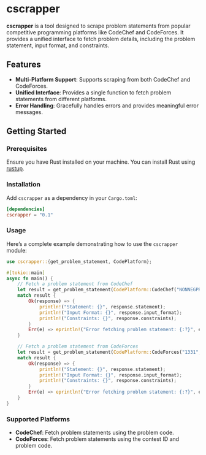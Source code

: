 # cscrapper

**cscrapper** is a tool designed to scrape problem statements from popular competitive programming platforms like CodeChef and CodeForces. It provides a unified interface to fetch problem details, including the problem statement, input format, and constraints.

## Features

- **Multi-Platform Support**: Supports scraping from both CodeChef and CodeForces.
- **Unified Interface**: Provides a single function to fetch problem statements from different platforms.
- **Error Handling**: Gracefully handles errors and provides meaningful error messages.

## Getting Started

### Prerequisites

Ensure you have Rust installed on your machine. You can install Rust using [rustup](https://rustup.rs/).

### Installation

Add `cscrapper` as a dependency in your `Cargo.toml`:

```toml
[dependencies]
cscrapper = "0.1" 
```

### Usage

Here’s a complete example demonstrating how to use the `cscrapper` module:

```rust
use cscrapper::{get_problem_statement, CodePlatform};

#[tokio::main]
async fn main() {
    // Fetch a problem statement from CodeChef
    let result = get_problem_statement(CodePlatform::CodeChef("NONNEGPROD")).await;
    match result {
        Ok(response) => {
            println!("Statement: {}", response.statement);
            println!("Input Format: {}", response.input_format);
            println!("Constraints: {}", response.constraints);
        }
        Err(e) => eprintln!("Error fetching problem statement: {:?}", e),
    }

    // Fetch a problem statement from CodeForces
    let result = get_problem_statement(CodePlatform::CodeForces("1331", "B"));
    match result {
        Ok(response) => {
            println!("Statement: {}", response.statement);
            println!("Input Format: {}", response.input_format);
            println!("Constraints: {}", response.constraints);
        }
        Err(e) => eprintln!("Error fetching problem statement: {:?}", e),
    }
}
```

### Supported Platforms

- **CodeChef**: Fetch problem statements using the problem code.
- **CodeForces**: Fetch problem statements using the contest ID and problem code.
